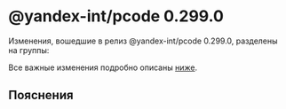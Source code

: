 # @yandex-int/pcode 0.299.0

<!-- ЧЕЛОВЕЧЕСКОЕ ВСТУПЛЕНИЕ -->

Изменения, вошедшие в релиз @yandex-int/pcode 0.299.0, разделены на группы:

Все важные изменения подробно описаны [ниже](#Пояснения).

## Пояснения

